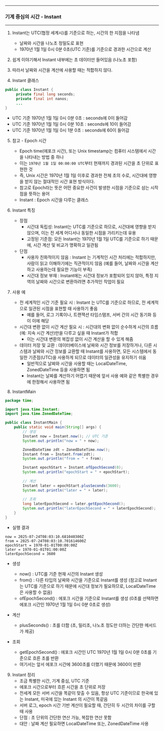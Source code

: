 -----
### 기계 중심의 시간 - Instant
-----
1. Instant는 UTC(협정 세계시)를 기준으로 하는, 시간의 한 지점을 나타냄
   + 날짜와 시간을 나노초 정밀도로 표현
   + 1970년 1월 1일 0시 0분 0초(UTC 기준)를 기준으로 경과한 시간으로 계산

2. 쉽게 이야기해서 Instant 내부에는 초 데이터만 들어있음 (나노초 포함)
3. 따라서 날짜와 시간을 계산에 사용할 때는 적합하지 않다.
4. Instant 클래스
```java
public class Instant {
     private final long seconds;
     private final int nanos;
     ...
}
```
   - UTC 기준 1970년 1월 1일 0시 0분 0초 : seconds에 0이 들어감
   - UTC 기준 1970년 1월 1일 0시 0분 10초 : seconds에 10이 들어감
   - UTC 기준 1970년 1월 1일 0시 1분 0초 : seconds에 60이 들어감

5. 참고 - Epoch 시간
   - Epoch time(에포크 시간), 또는 Unix timestamp는 컴퓨터 시스템에서 시간을 나타내는 방법 중 하나
   - 이는 ```1970년 1월 1일 00:00:00 UTC```부터 현재까지 경과된 시간을 초 단위로 표현한 것
   - 즉, Unix 시간은 1970년 1월 1일 이후로 경과한 전체 초의 수로, 시간대에 영향을 받지 않는 절대적인 시간 표현 방식이다.
   - 참고로 Epoch라는 뜻은 어떤 중요한 사건이 발생한 시점을 기준으로 삼는 시작점을 뜻하는 용어
   - Instant : Epoch 시간을 다루는 클래스

6. Instant 특징
   - 장점
      + 시간대 독립성: Instant는 UTC를 기준으로 하므로, 시간대에 영향을 받지 않으며, 이는 전 세계 어디서나 동일한 시점을 가리키는데 유용
      + 고정된 기준점: 모든 Instant는 1970년 1월 1일 UTC를 기준으로 하기 때문에, 시간 계산 및 비교가 명확하고 일관됨
   - 단점
      + 사용자 친화적이지 않음 : Instant 는 기계적인 시간 처리에는 적합하지만, 사람이 읽고 이해하기에는 직관적이지 않음 (예를 들어, 날짜와 시간을 계산하고 사용하는데 필요한 기능이 부족)
      + 시간대 정보 부재 : Instant에는 시간대 정보가 포함되어 있지 않아, 특정 지역의 날짜와 시간으로 변환하려면 추가적인 작업이 필요

7. 사용 예
   - 전 세계적인 시간 기준 필요 시 : Instant 는 UTC를 기준으로 하므로, 전 세계적으로 일관된 시점을 표현할 때 사용하기 좋음
      + 예를 들어, 로그 기록이나, 트랜잭션 타임스탬프, 서버 간의 시간 동기화 등이 이에 해당
   - 시간대 변환 없이 시간 계산 필요 시 : 시간대의 변화 없이 순수하게 시간의 흐름(예: 지속 시간 계산)만을 다루고 싶을 때 Instant가 적합
     + 이는 시간대 변환의 복잡성 없이 시간 계산을 할 수 있게 해줌
   - 데이터 저장 및 교환 : 데이터베이스에 날짜와 시간 정보를 저장하거나, 다른 시스템과 날짜와 시간 정보를 교환할 때 Instant를 사용하면, 모든 시스템에서 동일한 기준점(UTC)을 사용하게 되므로 데이터의 일관성을 유지하기 쉬움
     + 일반적으로 날짜와 시간을 사용할 때는 LocalDateTime, ZonedDateTime 등을 사용하면 됨
     + Instant는 날짜를 계산하기 어렵기 때문에 앞서 사용 예와 같은 특별한 경우에 한정해서 사용하면 됨

8. InstantMain
```java
package time;

import java.time.Instant;
import java.time.ZonedDateTime;

public class InstantMain {
    public static void main(String[] args) {
        // 생성
        Instant now = Instant.now(); // UTC 기준
        System.out.println("now = " + now);

        ZonedDateTime zdt = ZonedDateTime.now();
        Instant from = Instant.from(zdt);
        System.out.println("from = " + from);

        Instant epochStart = Instant.ofEpochSecond(0);
        System.out.println("epochStart = " + epochStart);
        
        // 계산
        Instant later = epochStart.plusSeconds(3600);
        System.out.println("later = " + later);
        
        // 조회
        long laterEpochSecond = later.getEpochSecond();
        System.out.println("laterEpochSecond = " + laterEpochSecond);
    }
}
```
   - 실행 결과
```
now = 2025-07-24T08:03:10.681040300Z
from = 2025-07-24T08:03:10.701614600Z
epochStart = 1970-01-01T00:00:00Z
later = 1970-01-01T01:00:00Z
laterEpochSecond = 3600
```

  - 생성
    + now() : UTC를 기준 현재 시간의 Instant 생성
    + from() : 다른 타입의 날짜와 시간을 기준으로 Instant를 생성 (참고로 Instant는 UTC를 기준으로 하기 때문에 시간대 정보가 필요하므로, LocalDateTime 은 사용할 수 없음)
    + ofEpochSecond() : 에포크 시간을 기준으로 Instant를 생성 (0초를 선택하면 에포크 시간인 1970년 1월 1일 0시 0분 0초로 생성)

  - 계산
    + plusSeconds() : 초를 더함 (초, 밀리초, 나노초 정도만 더하는 간단한 메서드가 제공)

  - 조회
    + getEpochSecond() : 에포크 시간인 UTC 1970년 1월 1일 0시 0분 0초를 기준으로 흐른 초를 반환
    + 여기서는 앞서 에포크 시간에 3600초를 더했기 때문에 3600이 반환

9. Instant 정리
    - 조금 특별한 시간, 기계 중심, UTC 기준
    - 에포크 시간으로부터 흐른 시간을 초 단위로 저장
    - 전세계 모든 서버 시간을 똑같이 맞출 수 있음, 항상 UTC 기준이므로 한국에 있는 Instant, 미국에 있는 Instant 의 시간이 똑같음
    - 서버 로그, epoch 시간 기반 계산이 필요할 때, 간단히 두 시간의 차이를 구할 때 사용
    - 단점 : 초 단위의 간단한 연산 가능, 복잡한 연산 못함
    - 대안 : 날짜 계산 필요하면 LocalDateTime 또는, ZonedDateTime 사용
